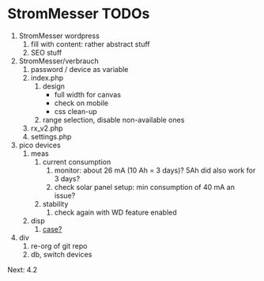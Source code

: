 # StromMesser TODOs

1. StromMesser wordpress
   1. fill with content: rather abstract stuff
   1. SEO stuff
2. StromMesser/verbrauch
   1. password / device as variable
   1. index.php
      1. design
         * full width for canvas
         * check on mobile
         * css clean-up
      1. range selection, disable non-available ones
   1. rx_v2.php
   1. settings.php
3. pico devices
   1. meas   
      1. current consumption
         1. monitor: about 26 mA (10 Ah = 3 days)? 5Ah did also work for 3 days?
         2. check solar panel setup: min consumption of 40 mA an issue?
      1. stability
         1. check again with WD feature enabled
   1. disp
      1. [case?](https://www.thingiverse.com/thing:4767008)
4. div
   1. re-org of git repo
   1. db, switch devices

Next:  4.2 
